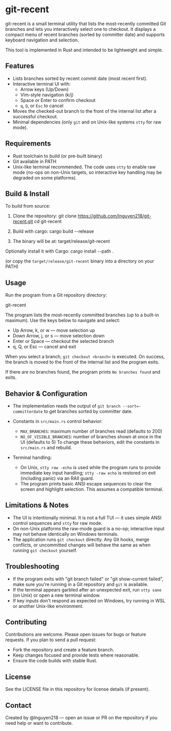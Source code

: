 # git-recent

git-recent is a small terminal utility that lists the most-recently committed Git branches and lets you interactively select one to checkout. It displays a compact menu of recent branches (sorted by committer date) and supports keyboard navigation and selection.

This tool is implemented in Rust and intended to be lightweight and simple.

## Features

- Lists branches sorted by recent commit date (most recent first).
- Interactive terminal UI with:
  - Arrow keys (Up/Down)
  - Vim-style navigation (k/j)
  - Space or Enter to confirm checkout
  - `q`, `Q`, or `Esc` to cancel
- Moves the checked-out branch to the front of the internal list after a successful checkout.
- Minimal dependencies (only `git` and on Unix-like systems `stty` for raw mode).

## Requirements

- Rust toolchain to build (or pre-built binary)
- Git available in PATH
- Unix-like terminal recommended. The code uses `stty` to enable raw mode (no-ops on non-Unix targets, so interactive key handling may be degraded on some platforms).

## Build & Install

To build from source:

1. Clone the repository:
   git clone https://github.com/lnguyen218/git-recent.git
   cd git-recent

2. Build with cargo:
   cargo build --release

3. The binary will be at:
   target/release/git-recent

Optionally install it with Cargo:
   cargo install --path .

(or copy the `target/release/git-recent` binary into a directory on your PATH)

## Usage

Run the program from a Git repository directory:

   git-recent

The program lists the most-recently committed branches (up to a built-in maximum). Use the keys below to navigate and select:

- Up Arrow, k, or w — move selection up
- Down Arrow, j, or s — move selection down
- Enter or Space — checkout the selected branch
- q, Q, or Esc — cancel and exit

When you select a branch, `git checkout <branch>` is executed. On success, the branch is moved to the front of the internal list and the program exits.

If there are no branches found, the program prints `No branches found` and exits.

## Behavior & Configuration

- The implementation reads the output of `git branch --sort=-committerdate` to get branches sorted by committer date.
- Constants in `src/main.rs` control behavior:
  - `MAX_BRANCHES`: maximum number of branches read (defaults to 200)
  - `NO_OF_VISIBLE_BRANCHES`: number of branches shown at once in the UI (defaults to 5)
  To change these behaviors, edit the constants in `src/main.rs` and rebuild.

- Terminal handling:
  - On Unix, `stty raw -echo` is used while the program runs to provide immediate key input handling; `stty -raw echo` is restored on exit (including panic) via an RAII guard.
  - The program prints basic ANSI escape sequences to clear the screen and highlight selection. This assumes a compatible terminal.

## Limitations & Notes

- The UI is intentionally minimal. It is not a full TUI — it uses simple ANSI control sequences and `stty` for raw mode.
- On non-Unix platforms the raw-mode guard is a no-op; interactive input may not behave identically on Windows terminals.
- The application runs `git checkout` directly. Any Git hooks, merge conflicts, or uncommitted changes will behave the same as when running `git checkout` yourself.

## Troubleshooting

- If the program exits with "git branch failed" or "git show-current failed", make sure you're running in a Git repository and `git` is available.
- If the terminal appears garbled after an unexpected exit, run `stty sane` (on Unix) or open a new terminal window.
- If key inputs don't respond as expected on Windows, try running in WSL or another Unix-like environment.

## Contributing

Contributions are welcome. Please open issues for bugs or feature requests. If you plan to send a pull request:

- Fork the repository and create a feature branch.
- Keep changes focused and provide tests where reasonable.
- Ensure the code builds with stable Rust.

## License

See the LICENSE file in this repository for license details (if present).

## Contact

Created by @lnguyen218 — open an issue or PR on the repository if you need help or want to contribute.

